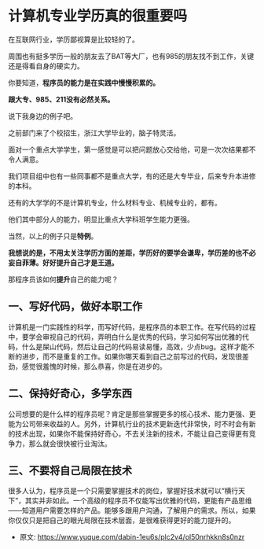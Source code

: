 # 计算机专业学历真的很重要吗
<!--page header-->

在互联网行业，学历鄙视算是比较轻的了。

周围也有挺多学历一般的朋友去了BAT等大厂，也有985的朋友找不到工作，关键还是得看自身的硬实力。

你要知道，**程序员的能力是在实践中慢慢积累的。**

**跟大专、985、211没有必然关系。**

说下我身边的例子吧。

之前部门来了个校招生，浙江大学毕业的，脑子特灵活。

面对一个重点大学学生，第一感觉是可以把问题放心交给他，可是一次次结果都不令人满意。

我们项目组中也有一些同事都不是重点大学，有的还是大专毕业，后来专升本进修的本科。

还有的大学学的不是计算机专业，什么材料专业、机械专业的，都有。

他们其中部分人的能力，明显比重点大学科班学生能力更强。

当然，以上的例子只是**特例**。

**我想说的是，不用太关注学历方面的差距，学历好的要学会谦卑，学历差的也不必妄自菲薄。好好提升自己才是王道。**

那程序员该如何**提升**自己的能力呢？

<a name="afdfb676"></a>
## 一、写好代码，做好本职工作

计算机是一门实践性的科学，而写好代码，是程序员的本职工作。在写代码的过程中，要学会审视自己的代码，弄明白什么是优秀的代码，学习如何写出优雅的代码，什么是屎山代码，然后让自己的代码易读易懂，高效，少点bug。这样才能不断的进步，而不是重复的工作。如果你哪天看到自己之前写过的代码，发现很差劲，感觉很羞愧的时候，那么恭喜，你是在进步的。

<a name="bc8a40e0"></a>
## 二、保持好奇心，多学东西

公司想要的是什么样的程序员呢？肯定是那些掌握更多的核心技术、能力更强、更能为公司带来收益的人。另外，计算机行业的技术更新迭代非常快，时不时会有新的技术出现，如果你不能保持好奇心，不去关注新的技术，不能让自己变得更有竞争力，那么就会很快被行业淘汰。

<a name="cb7ca8e5"></a>
## 三、不要将自己局限在技术

很多人认为，程序员是一个只需要掌握技术的岗位，掌握好技术就可以“横行天下”，其实并非如此。一个高级的程序员不仅能写出优雅的代码，更能有产品思维——知道用户需要怎样的产品。能够多跟用户沟通，了解用户的需求。所以，如果你仅仅只是把自己的眼光局限在技术层面，是很难获得更好的能力提升的。


<!--page footer-->
- 原文: <https://www.yuque.com/dabin-1eu6s/plc2v4/ol50nrhkkn8s0nzr>